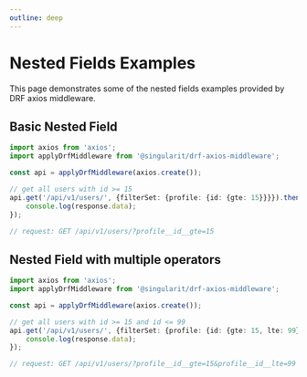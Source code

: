 ```yaml
---
outline: deep
---
```


# Nested Fields Examples

This page demonstrates some of the nested fields examples provided by DRF axios middleware.

## Basic Nested Field

```ts
import axios from 'axios';
import applyDrfMiddleware from '@singularit/drf-axios-middleware';

const api = applyDrfMiddleware(axios.create());

// get all users with id >= 15
api.get('/api/v1/users/', {filterSet: {profile: {id: {gte: 15}}}}).then((response) => {
    console.log(response.data);
});

// request: GET /api/v1/users/?profile__id__gte=15
```
## Nested Field with multiple operators

```ts
import axios from 'axios';
import applyDrfMiddleware from '@singularit/drf-axios-middleware';

const api = applyDrfMiddleware(axios.create());

// get all users with id >= 15 and id <= 99
api.get('/api/v1/users/', {filterSet: {profile: {id: {gte: 15, lte: 99}}}}).then((response) => {
    console.log(response.data);
});

// request: GET /api/v1/users/?profile__id__gte=15&profile__id__lte=99
```

